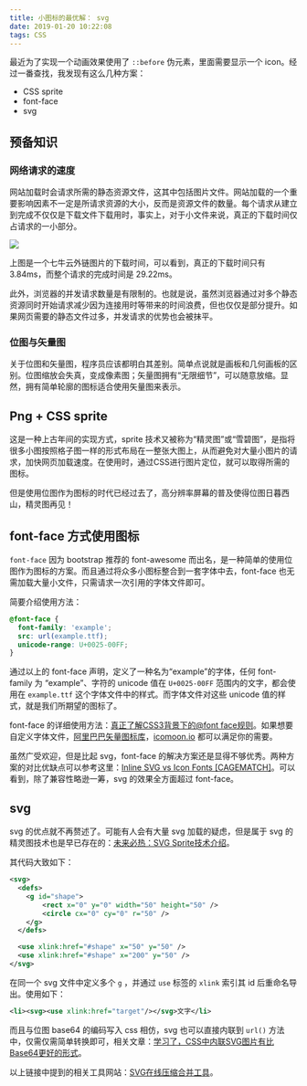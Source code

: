 ```yaml
---
title: 小图标的最优解： svg
date: 2019-01-20 10:22:08
tags: CSS
---
```


最近为了实现一个动画效果使用了 `::before` 伪元素，里面需要显示一个 icon。经过一番查找，我发现有这么几种方案：

- CSS sprite
- font-face
- svg 

## 预备知识

### 网络请求的速度

网站加载时会请求所需的静态资源文件，这其中包括图片文件。网站加载的一个重要影响因素不一定是所请求资源的大小，反而是资源文件的数量。每个请求从建立到完成不仅仅是下载文件下载用时，事实上，对于小文件来说，真正的下载时间仅占请求的一小部分。

![](http://qiniu1.letow.top/snipaste%202019.01.20-11.05.jpg)

<!--more-->

上图是一个七牛云外链图片的下载时间，可以看到，真正的下载时间只有 3.84ms，而整个请求的完成时间是 29.22ms。

此外，浏览器的并发请求数量是有限制的。也就是说，虽然浏览器通过对多个静态资源同时开始请求减少因为连接用时等带来的时间浪费，但也仅仅是部分提升。如果网页需要的静态文件过多，并发请求的优势也会被抹平。

### 位图与矢量图

关于位图和矢量图，程序员应该都明白其差别。简单点说就是画板和几何画板的区别。位图缩放会失真，变成像素图；矢量图拥有“无限细节”，可以随意放缩。显然，拥有简单轮廓的图标适合使用矢量图来表示。

## Png + CSS sprite

这是一种上古年间的实现方式，sprite 技术又被称为“精灵图”或“雪碧图”，是指将很多小图按照格子图一样的形式布局在一整张大图上，从而避免对大量小图片的请求，加快网页加载速度。在使用时，通过CSS进行图片定位，就可以取得所需的图标。

但是使用位图作为图标的时代已经过去了，高分辨率屏幕的普及使得位图日暮西山，精灵图再见！

## font-face 方式使用图标

`font-face` 因为 bootstrap 推荐的 font-awesome 而出名，是一种简单的使用位图作为图标的方案。而且通过将众多小图标整合到一套字体中去，font-face 也无需加载大量小文件，只需请求一次引用的字体文件即可。

简要介绍使用方法：

```css
@font-face {
  font-family: 'example';
  src: url(example.ttf);
  unicode-range: U+0025-00FF;
}
```

通过以上的 font-face 声明，定义了一种名为“example”的字体，任何 font-family 为 “example”、字符的 unicode 值在 `U+0025-00FF` 范围内的文字，都会使用在 `example.ttf` 这个字体文件中的样式。而字体文件对这些 unicode 值的样式，就是我们所期望的图标了。

font-face 的详细使用方法：[真正了解CSS3背景下的@font face规则](https://www.zhangxinxu.com/wordpress/2017/03/css3-font-face-src-local/)。如果想要自定义字体文件，[阿里巴巴矢量图标库](http://www.iconfont.cn)，[icomoon.io](icomoon.io) 都可以满足你的需要。

虽然广受欢迎，但是比起 svg，font-face 的解决方案还是显得不够优秀。两种方案的对比优缺点可以参考这里：[Inline SVG vs Icon Fonts [CAGEMATCH]](https://css-tricks.com/icon-fonts-vs-svg/)。可以看到，除了兼容性略逊一筹，svg 的效果全方面超过 font-face。

## svg

svg 的优点就不再赘述了。可能有人会有大量 svg 加载的疑虑，但是属于 svg 的精灵图技术也是早已存在的：[未来必热：SVG Sprite技术介绍](https://www.zhangxinxu.com/wordpress/2014/07/introduce-svg-sprite-technology/)。

其代码大致如下：

```xml
<svg>
  <defs>
    <g id="shape">
        <rect x="0" y="0" width="50" height="50" />
        <circle cx="0" cy="0" r="50" />
    </g>
  </defs>

  <use xlink:href="#shape" x="50" y="50" />
  <use xlink:href="#shape" x="200" y="50" />
</svg>
```

在同一个 svg 文件中定义多个 `g` ，并通过 `use` 标签的 `xlink` 索引其 id 后重命名导出。使用如下：

```xml
<li><svg><use xlink:href="target"/></svg>文字</li>
```

而且与位图 base64 的编码写入 css 相仿，svg 也可以直接内联到 `url()` 方法中，仅需仅需简单转换即可，相关文章：[学习了，CSS中内联SVG图片有比Base64更好的形式](https://www.zhangxinxu.com/wordpress/2018/08/css-svg-background-image-base64-encode/)。

以上链接中提到的相关工具网站：[SVG在线压缩合并工具](https://www.zhangxinxu.com/sp/svgo/)。
